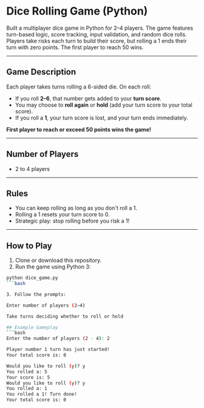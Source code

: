 # Dice Rolling Game (Python)
Built a multiplayer dice game in Python for 2–4 players. The game features turn-based logic, score tracking, input validation, and random dice rolls. Players take risks each turn to build their score, but rolling a 1 ends their turn with zero points. The first player to reach 50 wins.

---

## Game Description

Each player takes turns rolling a 6-sided die. On each roll:

- If you roll **2–6**, that number gets added to your **turn score**.
- You may choose to **roll again** or **hold** (add your turn score to your total score).
- If you roll a **1**, your turn score is lost, and your turn ends immediately.

**First player to reach or exceed 50 points wins the game!**

---

## Number of Players

- 2 to 4 players

---

## Rules

- You can keep rolling as long as you don't roll a 1.
- Rolling a 1 resets your turn score to 0.
- Strategic play: stop rolling before you risk a 1!

---

## How to Play

1. Clone or download this repository.
2. Run the game using Python 3:

```bash
python dice_game.py
```bash

3. Follow the prompts:

Enter number of players (2–4)

Take turns deciding whether to roll or hold

## Example Gameplay
```bash
Enter the number of players (2 - 4): 2

Player number 1 turn has just started!
Your total score is: 0

Would you like to roll (y)? y
You rolled a: 5
Your score is: 5
Would you like to roll (y)? y
You rolled a: 1
You rolled a 1! Turn done!
Your total score is: 0
